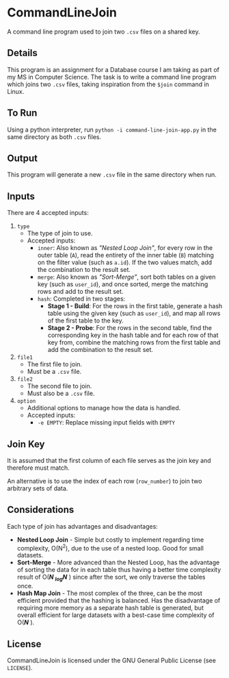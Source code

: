 # CommandLineJoin

A command line program used to join two `.csv` files on a shared key. 

## Details

This program is an assignment for a Database course I am taking as part of my MS in Computer Science. The task is to 
write a command line program which joins two `.csv` files, taking inspiration from the `$join` command in Linux.

## To Run
Using a python interpreter, run `python -i command-line-join-app.py` in the same directory as both `.csv` files.

## Output
This program will generate a new `.csv` file in the same directory when run.

## Inputs

There are 4 accepted inputs:
1. `type`
   - The type of join to use.
   - Accepted inputs: 
       - `inner`: Also known as *"Nested Loop Join"*, for every row in the outer table (`A`), read the entirety of the inner 
     table (`B`) matching on the filter value (such as `a.id`). If the two values match, add the combination to the result set.
       - `merge`: Also known as *"Sort-Merge"*, sort both tables on a given key (such as `user_id`), and once sorted, merge the
     matching rows and add to the result set.
     - `hash`: Completed in two stages:
       - **Stage 1 - Build**: For the rows in the first table, generate a hash table using the given key (such as `user_id`), 
       and map all rows of the first table to the key.
       - **Stage 2 - Probe**: For the rows in the second table, find the corresponding key in the hash table and for each 
       row of that key from, combine the matching rows from the first table and add the combination to the result set.
2. `file1`
   - The first file to join.
   - Must be a `.csv` file.
3. `file2`
   - The second file to join.
   - Must also be a `.csv` file.
4. `option`
   - Additional options to manage how the data is handled.
   - Accepted inputs: 
     - `-e EMPTY`: Replace missing input fields with `EMPTY`

## Join Key

It is assumed that the first column of each file serves as the join key and therefore must match.

An alternative is to use the index of each row (`row_number`) to join two arbitrary sets of data.

## Considerations
Each type of join has advantages and disadvantages:
- **Nested Loop Join** - Simple but costly to implement regarding time complexity, O(N<sup>2</sup>), due to the use of
a nested loop. Good for small datasets.
- **Sort-Merge** - More advanced than the Nested Loop, has the advantage of sorting the data for in each table thus having
a better time complexity result of O(<em><b>N <sub>log</sub>N</b></em> ) since after the sort, we only traverse the tables once.
- **Hash Map Join** - The most complex of the three, can be the most efficient provided that the hashing is balanced.
Has the disadvantage of requiring more memory as a separate hash table is generated, but overall efficient for large 
datasets with a best-case time complexity of O(<b><em>N</em></b> ).

## License
CommandLineJoin is licensed under the GNU General Public License (see `LICENSE`).